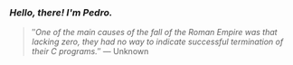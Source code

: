 ### *Hello, there! I'm Pedro.*
> ″*One of the main causes of the fall of the Roman Empire was that lacking zero, they had no way to indicate successful termination of their C programs.*″
 — Unknown
